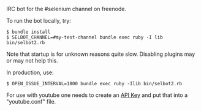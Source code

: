 IRC bot for the #selenium channel on freenode.

To run the bot locally, try:

    $ bundle install
    $ SELBOT_CHANNEL=#my-test-channel bundle exec ruby -I lib bin/selbot2.rb
    
Note that startup is for unknown reasons quite slow. Disabling plugins may or may not help this.

In production, use:

    $ OPEN_ISSUE_INTERVAL=1800 bundle exec ruby -Ilib bin/selbot2.rb

For use with youtube one needs to create an [API Key](https://developers.google.com/youtube/registering_an_application) and put that into a "youtube.conf" file.
